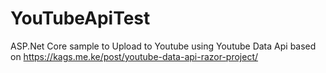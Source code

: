# YouTubeApiTest
ASP.Net Core sample to Upload to Youtube using Youtube Data Api based on https://kags.me.ke/post/youtube-data-api-razor-project/
